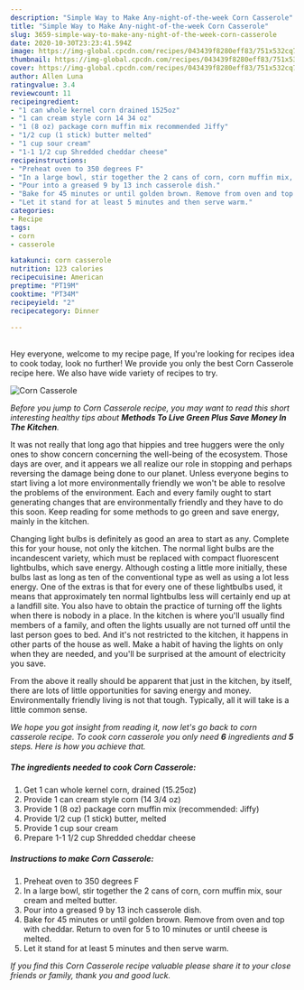 ```yaml
---
description: "Simple Way to Make Any-night-of-the-week Corn Casserole"
title: "Simple Way to Make Any-night-of-the-week Corn Casserole"
slug: 3659-simple-way-to-make-any-night-of-the-week-corn-casserole
date: 2020-10-30T23:23:41.594Z
image: https://img-global.cpcdn.com/recipes/043439f8280eff83/751x532cq70/corn-casserole-recipe-main-photo.jpg
thumbnail: https://img-global.cpcdn.com/recipes/043439f8280eff83/751x532cq70/corn-casserole-recipe-main-photo.jpg
cover: https://img-global.cpcdn.com/recipes/043439f8280eff83/751x532cq70/corn-casserole-recipe-main-photo.jpg
author: Allen Luna
ratingvalue: 3.4
reviewcount: 11
recipeingredient:
- "1 can whole kernel corn drained 1525oz"
- "1 can cream style corn 14 34 oz"
- "1 (8 oz) package corn muffin mix recommended Jiffy"
- "1/2 cup (1 stick) butter melted"
- "1 cup sour cream"
- "1-1 1/2 cup Shredded cheddar cheese"
recipeinstructions:
- "Preheat oven to 350 degrees F"
- "In a large bowl, stir together the 2 cans of corn, corn muffin mix, sour cream and melted butter."
- "Pour into a greased 9 by 13 inch casserole dish."
- "Bake for 45 minutes or until golden brown. Remove from oven and top with cheddar. Return to oven for 5 to 10 minutes or until cheese is melted."
- "Let it stand for at least 5 minutes and then serve warm."
categories:
- Recipe
tags:
- corn
- casserole

katakunci: corn casserole 
nutrition: 123 calories
recipecuisine: American
preptime: "PT19M"
cooktime: "PT34M"
recipeyield: "2"
recipecategory: Dinner

---
```

<br>
Hey everyone, welcome to my recipe page, If you're looking for recipes idea to cook today, look no further! We provide you only the best Corn Casserole recipe here. We also have wide variety of recipes to try.
<br>


![Corn Casserole](https://img-global.cpcdn.com/recipes/043439f8280eff83/751x532cq70/corn-casserole-recipe-main-photo.jpg)

<i>Before you jump to Corn Casserole recipe, you may want to read this short interesting healthy tips about 
<strong>Methods To Live Green Plus Save Money In The Kitchen</strong>.</i>
</br>

It was not really that long ago that hippies and tree huggers were the only ones to show concern concerning the well-being of the ecosystem. Those days are over, and it appears we all realize our role in stopping and perhaps reversing the damage being done to our planet. Unless everyone begins to start living a lot more environmentally friendly we won't be able to resolve the problems of the environment. Each and every family ought to start generating changes that are environmentally friendly and they have to do this soon. Keep reading for some methods to go green and save energy, mainly in the kitchen.

Changing light bulbs is definitely as good an area to start as any. Complete this for your house, not only the kitchen. The normal light bulbs are the incandescent variety, which must be replaced with compact fluorescent lightbulbs, which save energy. Although costing a little more initially, these bulbs last as long as ten of the conventional type as well as using a lot less energy. One of the extras is that for every one of these lightbulbs used, it means that approximately ten normal lightbulbs less will certainly end up at a landfill site. You also have to obtain the practice of turning off the lights when there is nobody in a place. In the kitchen is where you'll usually find members of a family, and often the lights usually are not turned off until the last person goes to bed. And it's not restricted to the kitchen, it happens in other parts of the house as well. Make a habit of having the lights on only when they are needed, and you'll be surprised at the amount of electricity you save.

From the above it really should be apparent that just in the kitchen, by itself, there are lots of little opportunities for saving energy and money. Environmentally friendly living is not that tough. Typically, all it will take is a little common sense.


<i>We hope you got insight from reading it, now let's go back to corn casserole recipe. To cook corn casserole you only need <strong>6</strong> ingredients and <strong>5</strong> steps. Here is how you achieve that.
</i>

##### The ingredients needed to cook Corn Casserole:

1. Get 1 can whole kernel corn, drained (15.25oz)
1. Provide 1 can cream style corn (14 3/4 oz)
1. Provide 1 (8 oz) package corn muffin mix (recommended: Jiffy)
1. Provide 1/2 cup (1 stick) butter, melted
1. Provide 1 cup sour cream
1. Prepare 1-1 1/2 cup Shredded cheddar cheese


##### Instructions to make Corn Casserole:

1. Preheat oven to 350 degrees F
1. In a large bowl, stir together the 2 cans of corn, corn muffin mix, sour cream and melted butter.
1. Pour into a greased 9 by 13 inch casserole dish.
1. Bake for 45 minutes or until golden brown. Remove from oven and top with cheddar. Return to oven for 5 to 10 minutes or until cheese is melted.
1. Let it stand for at least 5 minutes and then serve warm.


<i>If you find this Corn Casserole recipe valuable please share it to your close friends or family, thank you and good luck.</i>

